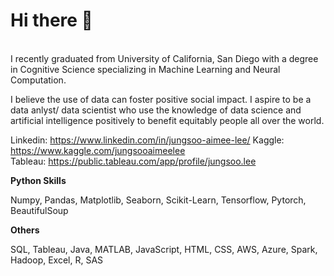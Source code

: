 # Hi there 👋 

<p>
  <br>
I recently graduated from University of California, San Diego with a degree in Cognitive Science specializing in Machine Learning and Neural Computation. 

I believe the use of data can foster positive social impact. I aspire to be a data anlyst/ data scientist who use the knowledge of data science and artificial intelligence positively to benefit equitably people all over the world.

Linkedin: https://www.linkedin.com/in/jungsoo-aimee-lee/
Kaggle: https://www.kaggle.com/jungsooaimeelee<br>
Tableau: https://public.tableau.com/app/profile/jungsoo.lee
</p>
<b>Python Skills</b>
<p>
  Numpy, Pandas, Matplotlib, Seaborn, Scikit-Learn, Tensorflow, Pytorch, BeautifulSoup

</p>
<b>Others</b>
<p>
  SQL, Tableau, Java, MATLAB, JavaScript, HTML, CSS, AWS, Azure, Spark, Hadoop, Excel, R, SAS

  
<!--
**jungsoolee123/jungsoolee123** is a ✨ _special_ ✨ repository because its `README.md` (this file) appears on your GitHub profile.

Here are some ideas to get you started:

- 🔭 I’m currently working on ...
- 🌱 I’m currently learning ...
- 👯 I’m looking to collaborate on ...
- 🤔 I’m looking for help with ...
- 💬 Ask me about ...
- 📫 How to reach me: ...
- 😄 Pronouns: ...
- ⚡ Fun fact: ...
-->
